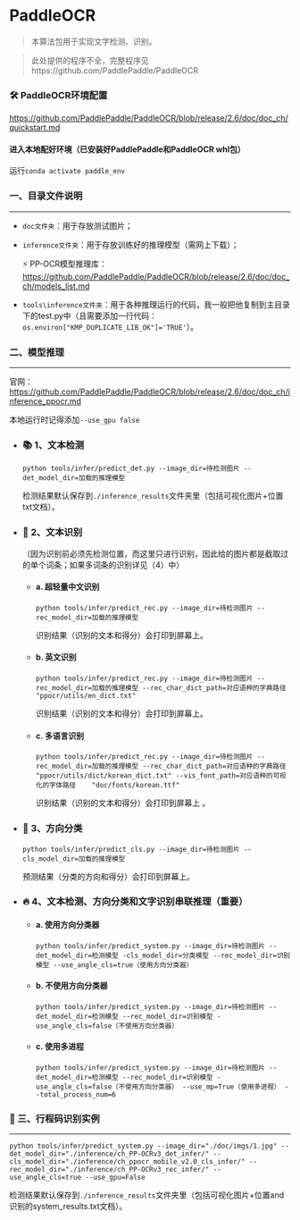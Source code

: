 # PaddleOCR
>本算法包用于实现文字检测、识别。

>此处提供的程序不全，完整程序见https://github.com/PaddlePaddle/PaddleOCR



### 🛠️ PaddleOCR环境配置
https://github.com/PaddlePaddle/PaddleOCR/blob/release/2.6/doc/doc_ch/quickstart.md


#### 进入本地配好环境（已安装好PaddlePaddle和PaddleOCR whl包）
运行```conda activate paddle_env```



### 一、目录文件说明
---
- ```doc文件夹```：用于存放测试图片；
- ```inference文件夹```：用于存放训练好的推理模型（需网上下载）；

   ⚡ PP-OCR模型推理库：
   https://github.com/PaddlePaddle/PaddleOCR/blob/release/2.6/doc/doc_ch/models_list.md
- ```tools\inference文件夹```：用于各种推理运行的代码，我一般把他复制到主目录下的test.py中（且需要添加一行代码：    ```os.environ["KMP_DUPLICATE_LIB_OK"]='TRUE'```）。




### 二、模型推理
---
官网：https://github.com/PaddlePaddle/PaddleOCR/blob/release/2.6/doc/doc_ch/inference_ppocr.md

本地运行时记得添加```--use_gpu false```

- ### 📚 1、文本检测
   ```python tools/infer/predict_det.py --image_dir=待检测图片 --det_model_dir=加载的推理模型```

   检测结果默认保存到```./inference_results```文件夹里（包括可视化图片+位置txt文档）。

- ### 👫 2、文本识别
  （因为识别前必须先检测位置，而这里只进行识别，因此给的图片都是截取过的单个词条；如果多词条的识别详见（4）中）
  - #### a.  超轻量中文识别
     ```python tools/infer/predict_rec.py --image_dir=待检测图片 --rec_model_dir=加载的推理模型```

     识别结果（识别的文本和得分）会打印到屏幕上。

  - #### b.  英文识别
     ```python tools/infer/predict_rec.py --image_dir=待检测图片 --rec_model_dir=加载的推理模型 --rec_char_dict_path=对应语种的字典路径  "ppocr/utils/en_dict.txt"```

     识别结果（识别的文本和得分）会打印到屏幕上。

  - #### c.  多语言识别
     ```python tools/infer/predict_rec.py --image_dir=待检测图片 --rec_model_dir=加载的推理模型 --rec_char_dict_path=对应语种的字典路径  "ppocr/utils/dict/korean_dict.txt" --vis_font_path=对应语种的可视化的字体路径    "doc/fonts/korean.ttf"```

     识别结果（识别的文本和得分）会打印到屏幕上 。

- ### 📖 3、方向分类
   ```python tools/infer/predict_cls.py --image_dir=待检测图片 --cls_model_dir=加载的推理模型```

   预测结果（分类的方向和得分）会打印到屏幕上。

- ### 🔥 4、文本检测、方向分类和文字识别串联推理（重要）
  - #### a.  使用方向分类器
     ```python tools/infer/predict_system.py --image_dir=待检测图片 --det_model_dir=检测模型 -cls_model_dir=分类模型 --rec_model_dir=识别模型 --use_angle_cls=true（使用方向分类器）```

  - #### b.  不使用方向分类器
     ```python tools/infer/predict_system.py --image_dir=待检测图片 --det_model_dir=检测模型 --rec_model_dir=识别模型 -use_angle_cls=false（不使用方向分类器）```

  - #### c.  使用多进程
     ```python tools/infer/predict_system.py --image_dir=待检测图片 --det_model_dir=检测模型 --rec_model_dir=识别模型 -use_angle_cls=false（不使用方向分类器） --use_mp=True（使用多进程） --total_process_num=6```



### 👀 三、行程码识别实例
---
```python tools/infer/predict_system.py --image_dir="./doc/imgs/1.jpg" --det_model_dir="./inference/ch_PP-OCRv3_det_infer/" --cls_model_dir="./inference/ch_ppocr_mobile_v2.0_cls_infer/" --rec_model_dir="./inference/ch_PP-OCRv3_rec_infer/" --use_angle_cls=true --use_gpu=False```

检测结果默认保存到```./inference_results```文件夹里（包括可视化图片+位置and识别的system_results.txt文档）。






